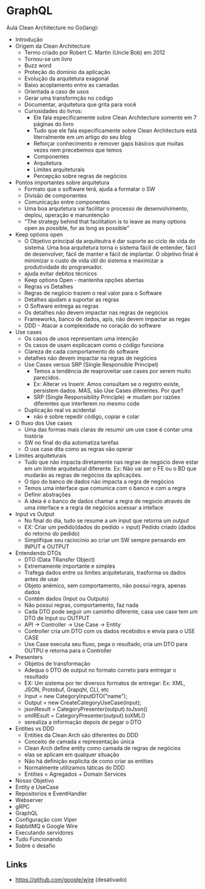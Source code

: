 # GraphQL

Aula Clean Architecture no Go(lang):

- Introdução
- Origem da Clean Architecture
  - Termo criado por Robert C. Martin (Uncle Bob) em 2012
  - Tornou-se um livro
  - Buzz word
  - Proteção do domínio da aplicação
  - Evolução da arquitetura exagonal
  - Baixo acoplamento entre as camadas
  - Orientada a caso de usos
  - Gerar uma transformção no código
  - Documentar, arquitetura que grita para você
  - Curiosidades do livros:
    - Ele fala especificamente sobre Clean Architecture somente em 7 páginas do livro
    - Tudo que ele fala especificamente sobre Clean Architecture está literralmente em um artigo do seu blog
    - Reforçar conhecimento e remover gaps básicos que muitas vezes nem precebemos que temos
    - Componentes
    - Arquitetura
    - Limites arquiteturais
    - Percepção sobre regras de negócios
- Pontos importantes sobre arquitetura
  - Formato que o software terá, ajuda a formatar o SW
  - Divisão de componentes
  - Comunicação entre componentes
  - Uma boa arquitetura vai facilitar o processo de desenvolvimento, deplou, operação e manuntenção
  - "The strategy behind that facilitation is to leave as many options open as possible, for as long as possible"
- Keep options open
  - O Objetivo principal da arquiteutra é dar suporte ao ciclo de vida do sistema. Uma boa arquitetura torna o sistema fácil de entender, fácil de desenvolver, fácil de manter e fácil de implantar. O objetivo final é minimizar o custo de vida útil do sistema e maximizar a produtividade do programador.
  - ajuda evitar debitos técnicos
  - Keep options Open - mantenha opções abertas
  - Regras vs Detalhes
  - Regras de negócio trazem o real valor para o Software
  - Detalhes ajudam a suportar as regras
  - O Software entrega as regras
  - Os detalhes não devem impactar nas regras de negócios
  - Frameworks, banco de dados, apis, não devem impactar as regas
  - DDD - Atacar a complexidade no coração do software
- Use cases
  - Os casos de usos representam uma intenção
  - Os casos de usam explicacam como o código funciona
  - Clareza de cada comportamento do software
  - detalhes não devem impactar na regras de negócios
  - Use Cases versus SRP (Single Responsible Principel)
    - Temos a tendência de reaproveitar use cases por serem muito parecidos.
    - Ex: Alterar vs Inserir. Amos consultam se o registro existe, persistem dados. MAS, são Use Cases diferentes. Por que?
    - SRP (Single Responsibility Principle) => mudam por razões diferentes que interferem no mesmo code
  - Duplicação real vs acidental
    - não é sobre repedir código, copiar e colar
- O fluxo dos Use cases
  - Uma das formas mais claras de resumir um use case é contar uma história
  - SW no final do dia automatiza tarefas
  - O use case dita como as regras vão operar
- Limites arquiteturais
  - Tudo que não impacta diretamente nas regrae de negócio deve estar em um limite arquitetural diferente. Ex: Não vai ser o FE ou o BD que mudarão as regras de negócios da aplicações.
  - O tipo do banco de dados não impacta a regra de negócios
  - Temos uma interface que comunica com o banco e com a regra
  - Definir abstrações
  - A ideia é o banco de dados chamar a regra de negocio através de uma interface e a regra de negócios acessar a inteface
- Input vs Output
  - No final do dia, tudo se resume a um input que retorna um output
  - EX: Criar um pedido(dados do pedido = input)
    Pedido criado (dados do retorno do pedido)
  - Simplifique seu raciocinio ao criar um SW sempre pensando em INPUT e OUTPUT
- Entendendo DTOs
  - DTO (Data TRansfer Object)
  - Extremamente importante e simples
  - Trafega dados entre os limites arquiteturais, trasforma os dados antes de usar
  - Objeto anêmico, sem comportamento, não possui regra, apenas dados
  - Contém dados (Input ou Outputs)
  - Não possui regras, comportamento, faz nada
  - Cada DTO pode seguir um caminho diferente, casa use case tem um DTO de Input ou OUTPUT
  - API -> Controller -> Use Case -> Entity
  - Controller cria um DTO com os dados recebidos e envia para o USE CASE
  - Use Case executa seu fluxo, pega o resultado, cria um DTO para OUTPU e retorna para o Controller
- Presenters
  - Objetos de transformação
  - Adequa o DTO de output no formato correto para entregar o resultado
  - EX: Um sistema por ter diversos formatos de entregar: Ex: XML, JSON, Protobuf, Grapqhl, CLI, etc
  - Input = new CategoryInputDTO("name");
  - Output = new CreateCategoryUseCase(input);
  - jsonResult = CategoryPresenter(output).toJson()
  - xmlREsult = CategoryPresenter(output).toXML()
  - serealiza a informação depois de pegar o DTO
- Entities vs DDD
  - Entities da Clean Arch são diferentes do DDD
  - Conceito de camada x representação única
  - Clean Arch define entity como camada de regras de negócios
  - elas se aplicam em qualquer situação
  - Não há definição explicita de como criar as entities
  - Normalmente utilizamos táticas do DDD
  - Entities = Agregados + Domain Services
- Nosso Objetivo
- Entity e UseCase
- Repositorios e EventHandler
- Webserver
- gRPC
- GraphQL
- Configuração com Viper
- RabbitMQ e Google Wire
- Executando servidores
- Tudo Funcionando
- Sobre o desafio

## Links

- https://github.com/google/wire (desativado)
